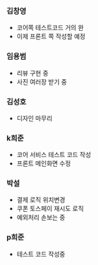 ### 김창영
- 코어쪽 테스트코드 거의 완
- 이제 프론트 쪽 작성할 예정

### 임용범
- 리뷰 구현 중
- 사진 여러장 받기 중


### 김성호
- 디자인 마무리


### k희준
- 코어 서비스 테스트 코드 작성
- 프론트 메인화면 수정


### 박설
- 결제 로직 위치변경
- 쿠폰 토스페이 재시도 로직
- 예외처리 손보는 중


### p희준
- 테스트 코드 작성중















